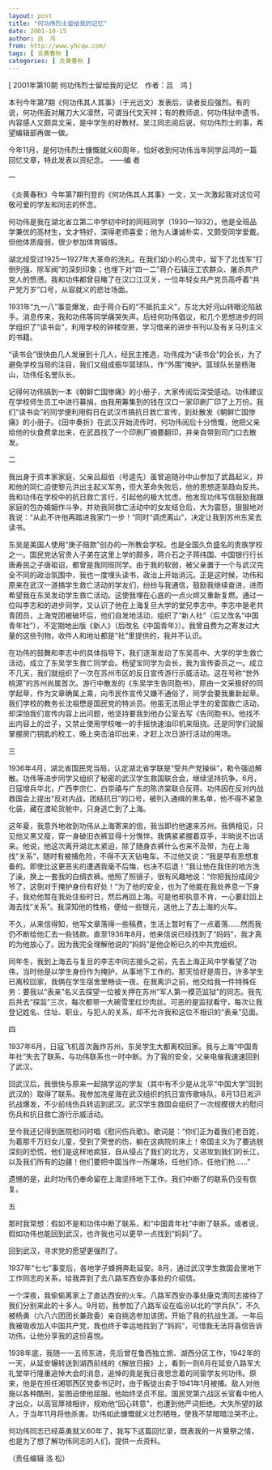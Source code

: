 ```yaml
---
layout: post
title: "何功伟烈士留给我的记忆"
date: 2001-10-15
author: 吕　鸿
from: http://www.yhcqw.com/
tags: [ 炎黄春秋 ]
categories: [ 炎黄春秋 ]
---
```



[ 2001年第10期 何功伟烈士留给我的记忆　作者：吕　鸿 ]


本刊今年第7期《何功伟其人其事》（于光远文）发表后，读者反应强烈。有的说，何功伟面对屠刀大义凛然，可谓当代文天祥；有的教师说，何功伟狱中遗书，内容感人又颇具文采，是中学生的好教材。吴江同志阅后说，何功伟烈士的事，希望编辑部再做一做。

今年11月，是何功伟烈士慷慨就义60周年，恰好收到何功伟当年同学吕鸿的一篇回忆文章，特此发表以资纪念。 ——编 者

一

《炎黄春秋》今年第7期刊登的《何功伟其人其事》一文，又一次激起我对这位可敬可爱的学友和同志的怀念。


何功伟是我在湖北省立第二中学初中时的同班同学（1930—1932）。他是全班品学兼优的高材生，文才特好，深得老师喜爱；他为人谦诚朴实，又颇受同学爱戴。但他体质瘦弱，很少参加体育锻炼。


湖北经受过1925—1927年大革命的洗礼。在我们幼小的心灵中，留下了北伐军“打倒列强、除军阀”的深刻印象；也埋下对“四一二”蒋介石镇压工农群众、屠杀共产党人的愤懑。我和功伟都曾目睹了在汉口江汉关，一位年轻女共产党员高呼着“共产党万岁”口号，从容就义的悲壮场面。


1931年“九一八”事变爆发，由于蒋介石的“不抵抗主义”，东北大好河山转眼沦陷敌手。消息传来，我和功伟等同学痛哭失声。后经何功伟倡议，和几个思想进步的同学组织了“读书会”，利用学校的钟楼空房，学习借来的进步书刊以及有关马列主义的书籍。


“读书会”很快由几人发展到十几人，经民主推选，功伟成为“读书会”的会长，为了避免学校当局的注目，我们又组成振华篮球队，作“外围”掩护。篮球队长是杨海山，功伟任名誉队长。


记得何功伟搞到一本《朝鲜亡国惨痛》的小册子，大家传阅后深受感动。功伟建议在学校师生员工中进行募捐，由我用筹集到的钱在汉口一家印刷厂印了上万份。我们“读书会”的同学便利用假日在武汉市搞抗日救亡宣传，到处散发《朝鲜亡国惨痛》的小册子。《田中奏折》在武汉开始流传时，何功伟阅后十分愤慨，他把父亲给他的伙食费拿出来，在武昌找了一个印刷厂摘要翻印，并亲自带到司门口去散发。

二


我出身于资本家家庭，父亲吕超伯（号逵先）虽曾追随孙中山参加了武昌起义，并和他的同仁迫使黎元洪出主起义军务，但大革命失败后，他的思想逐渐趋向反共。我和功伟在学校中的抗日救亡言行，引起他的极大忧虑。他发现功伟写信鼓励我跟家庭的包办婚姻作斗争，并劝我同救亡活动中的女友结合后，大为震怒，狠狠地对我说：“从此不许他再踏进我家门一步！”同时“调虎离山”，决定让我到苏州东吴去读书。


东吴是美国人使用“庚子赔款”创办的一所教会学校。也是全国久负盛名的贵族学校之一。国民党达官贵人子弟在这里上学的颇多，蒋介石之子蒋纬国、中国银行行长唐寿民之子唐祖诏，都曾是我同班同学。由于我的软弱，被父亲置于一个与武汉完全不同的政治氛围中，我也一度埋头读书，政治上开始消沉。正是这时候，功伟和原来在武汉一道搞学生救亡活动的学友们，纷纷与我通信，鼓励我继续奋进，进而希望我在东吴发动学生救亡活动。这使我埋在心底的一点火烬又重新复燃。通过一位叫李志和的进步同学，又认识了他在上海复旦大学的堂兄李志中。李志中是老共青团员，上海党团被破坏后，他们自发地活动，组织了“新人社”（后又改名“中国青年社”），不定期地出版《新人》（后改名《中国青年》）。我曾自费为之寄发过大量的这些刊物，收件人和地址都是“社”里提供的，我并不认识。


在功伟的鼓舞和李志中的具体指导下，我们逐渐发动了东吴高中、大学的学生救亡活动，成立了东吴学生救亡同学会。杨望宝同学为会长，我为宣传委员之一。成立不几天，我们就组织了一次在苏州市区的反日宣传游行示威活动。这在号称“世外桃源”的苏州尚属首次。游行中散发的《东吴学生告同胞书》，原由一文采极好的同学起草，作为文章确属上乘，向市民作宣传又嫌不通俗了，同学会要我重新起草。我们学校的教务长沈祖懋是国民党的特派员。他虽无法阻止学生的爱国救亡活动，却深怕我们宣传内容上出问题，他坚持要我到他办公室去写《告同胞书》。他找不出内容上的岔子，又禁止使用学校唯一的手摇快速油印机来阻挠。还是同学们说服掌握房门钥匙的校工，晚上突击油印出来，才赶上次日游行活动的用场。

三


1936年4月，湖北省国民党当局，认定湖北省学联是“受共产党操纵”，勒令强迫解散。功伟等进步同学又组织了秘密的武汉学生救国联合会，继续坚持抗争。6月，日寇增兵华北，广西李宗仁、白崇禧与广东的陈济棠联合反蒋。功伟因在反对内战救国会上提出“反对内战，团结抗日”的口号，被列入通缉的黑名单，他不得不紧急化装，藏在渡轮货舱中，只身逃亡到了上海。


这年夏，我意外地收到功伟从上海寄来的信，我当即约他速来苏州。我俩相见，只见他又黑又瘦，穿一身破旧衣裤显得十分憔悴。我俩紧紧握着双手，半晌说不出话来。他说，他这次离开湖北太紧迫，除了随身衣裤什么也来不及带，为在上海找“关系”，随时有被捕危险，不得不天天钻电车。不过他又说：“我是早有思想准备的。即使比这更恶劣的遭遇我毫不后悔，也决不后退！”我让他在我住的地方洗了澡，换上一套我的白绸衣裤。他照了照镜子，很有风趣地说：“你把我扮成阔少爷了，这倒对于掩护身份有好处！”为了他的安全，也为了他能在我处养息一下身子，我劝他暂在我处住些时日，然后再回上海。可是他却执意不肯，一心要赶回上海去找“关系”。我深知他的性格，便给一些银元，送他上了去上海的火车。


不久，从来信得知，他写文章落得一些稿费，生活上暂时有了一点着落……然而我仍不断给他汇去一些钱款。直至1936年8月，他来信说已经找到了“妈妈”，我才真的为他放心了。因为我完全理解他说的“妈妈”是他企盼已久的中共党组织。


同年冬，我到上海去与复旦的李志中同志接头之前，先去上海正风中学看望了功伟，当时他是以学生身份作为掩护，从事地下工作的。那天恰好是周日，许多学生已离校回家，我俩在学生宿舍里畅谈一夜。在我离沪之前，他交给我一件特殊任务：要我以“表亲”名义去探望一位被关押在苏州“军人第一模范监狱”的同志。我先后共去“探监”三次，每次都带一大碗雪里红炒肉丝。可恶的是监狱看守，每次让我登记姓名、住址、职业，与犯人的关系，却不允许我和这位不相识的“表亲”见面。

四

1937年6月，日寇飞机首次轰炸苏州，东吴学生大都离校回家。我与上海“中国青年社”失去了联系，与功伟联系也一时中断。为了我的安全，父亲电催我速速回到了武汉。


回武汉后，我很快与原来一起搞学运的学友（其中有不少是从北平“中国大学”回到武汉的）取得了联系。我参加冼星海在武汉组织的抗日宣传歌咏队，8月13日淞沪抗战爆发，不少前线伤兵转运到武汉。武汉学生救国会组织了一次规模很大的慰问伤兵和抗日救亡游行示威活动。


至今我还记得到医院慰问时唱《慰问伤兵歌》。歌词是：“你们正为着我们老百姓，为着那千万妇女儿童，受到了荣誉的伤，躺在这病院的床上！帝国主义为了要逃脱深刻的恐慌，他们是这样地疯狂，自从侵占了我们的北方，又进攻到我们的长江，以及我们所有的边疆！他们要把中国当作一所屠场，任他们杀，任他们抢……”

遗憾的是，此时功伟仍奉命留在上海坚持地下工作。我们中断了的联系仍没有恢复。

五

那时我常想：假如不是和功伟中断了联系，和“中国青年社”中断了联系，或者说，假如功伟也能回到武汉，也许我也可以更早一点找到“妈妈”了。

回到武汉，寻求党的愿望更强烈了。

1937年“七七”事变后，各地学子蜂拥奔赴延安。8月，通过武汉学生救国会里地下工作同志的关系，给我弄到了去八路军西安办事处的介绍信。


一个深夜，我偷偷离家上了直达西安的火车。八路军西安办事处康克清同志接待了我们分别来此的十多人。9月初，我参加了八路军设在临汾以北的“学兵队”，不久被杨勇（六八六团团长兼政委）亲自挑选参加该团，开始了我的抗战生涯。一年后我被吸收加入中国共产党，我也终于幸运地找到了“妈妈”，可惜我无法将喜信告诉功伟，让他分享我的这份喜悦。


1938年底，我随一一五师东进，先后曾在鲁西独立旅、湖西分区工作，1942年的一天，从延安辗转送到湖西前线的《解放日报》上，看到一则6月在延安八路军大礼堂举行隆重追悼大会的消息，追悼的竟是我日夜思念着的同窗学友何功伟。原来，他是在担任湘鄂西区党委书记时，由于叛徒出卖于1941年1月被捕。敌人对他施以各种酷刑，妄图迫使他屈服。他始终坚贞不屈。国民党第六战区长官看中他人才出众，以高官厚禄相许，规劝他“回心转意”，也遭到他严词拒绝。大失所望的敌人，于当年11月将他杀害。功伟如此慷慨就义壮烈牺牲，使我不禁暗暗泣哭不止。

何功伟同志已经英勇就义60年了，我写下这篇回忆录，既表我的一片奠祭之情，也是为了想了解功伟同志的人们，提供一点资料。

（责任编辑 洛 松）


